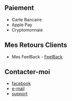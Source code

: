

## Paiement

 - Carte Bancaire
 - Apple Pay
 - Cryptomonnaie

## Mes Retours Clients

- Mes FeelBack - [FeelBack](https://elys.mysellix.io/feedback)

## Contacter-moi 

- [facebook](https://www.facebook.com/profile.php?id=100090402708667)
- [e-mail](mailto:elyscontact@proton.me)
- [support](https://elys.mysellix.io/contact)
